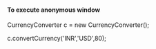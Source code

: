 #### To execute anonymous window

CurrencyConverter c = new CurrencyConverter();

c.convertCurrency('INR','USD',80);
